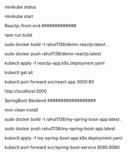 
minikube status

minikube start


Reactjs-front-end
#############

npm run build

sudo docker build -t rahul1138/demo-reactjs:latest .

sudo docker push rahul1138/demo-reactjs:latest

kubectl apply -f reactjs-app.k8s.deployment.yaml

kubectl get all

kubectl port-forward svc/react-app 3000:80

http://localhost:3000


SpringBoot-Backend
##################

mvn clean install

sudo docker build -t rahul1138/my-spring-boot-app:latest .

sudo docker push rahul1138/my-spring-boot-app:latest

kubectl apply -f my-spring-boot-app.k8s.deployment.yaml

kubectl port-forward svc/spring-boot-service 8080:8080

